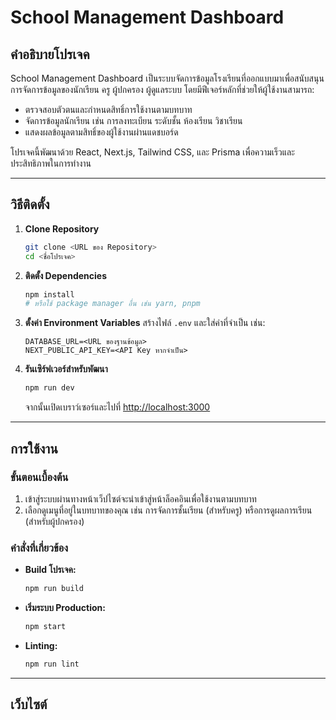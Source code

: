 # School Management Dashboard

## คำอธิบายโปรเจค
School Management Dashboard เป็นระบบจัดการข้อมูลโรงเรียนที่ออกแบบมาเพื่อสนับสนุนการจัดการข้อมูลของนักเรียน ครู ผู้ปกครอง ผู้ดูแลระบบ โดยมีฟีเจอร์หลักที่ช่วยให้ผู้ใช้งานสามารถ:

- ตรวจสอบตัวตนและกำหนดสิทธิ์การใช้งานตามบทบาท
- จัดการข้อมูลนักเรียน เช่น การลงทะเบียน ระดับชั้น ห้องเรียน วิชาเรียน
- แสดงผลข้อมูลตามสิทธิ์ของผู้ใช้งานผ่านแดชบอร์ด

โปรเจคนี้พัฒนาด้วย React, Next.js, Tailwind CSS, และ Prisma เพื่อความเร็วและประสิทธิภาพในการทำงาน

---

## วิธีติดตั้ง
1. **Clone Repository**
   ```bash
   git clone <URL ของ Repository>
   cd <ชื่อโปรเจค>
   ```

2. **ติดตั้ง Dependencies**
   ```bash
   npm install
   # หรือใช้ package manager อื่น เช่น yarn, pnpm
   ```

3. **ตั้งค่า Environment Variables**
   สร้างไฟล์ `.env` และใส่ค่าที่จำเป็น เช่น:
   ```env
   DATABASE_URL=<URL ของฐานข้อมูล>
   NEXT_PUBLIC_API_KEY=<API Key หากจำเป็น>
   ```

4. **รันเซิร์ฟเวอร์สำหรับพัฒนา**
   ```bash
   npm run dev
   ```
   จากนั้นเปิดเบราว์เซอร์และไปที่ [http://localhost:3000](http://localhost:3000)

---

## การใช้งาน
### ขั้นตอนเบื้องต้น
1. เข้าสู่ระบบผ่านทางหน้าเว็ปไซต์จะนำเข้าสู่หน้าล็อคอินเพื่อใช้งานตามบทบาท
2. เลือกดูเมนูที่อยู่ในบทบาทของคุณ เช่น การจัดการชั้นเรียน (สำหรับครู) หรือการดูผลการเรียน (สำหรับผู้ปกครอง)

### คำสั่งที่เกี่ยวข้อง
- **Build โปรเจค:**
  ```bash
  npm run build
  ```
- **เริ่มระบบ Production:**
  ```bash
  npm start
  ```
- **Linting:**
  ```bash
  npm run lint
  ```

---
## เว็บไซต์
